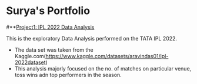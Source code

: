 # Surya's Portfolio

#**[Project1: IPL 2022 Data Analysis](https://github.com/SuryA2302/Data-Analysis)

This is the exploratory Data Analysis performed on the TATA IPL 2022.
- The data set was taken from the Kaggle.com(https://www.kaggle.com/datasets/aravindas01/ipl-2022dataset)
- This analysis majorly focused on the no. of matches on particular venue, toss wins adn top performers in the season.

